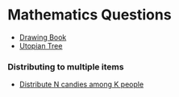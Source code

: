 # Mathematics Questions



* [Drawing Book](drawing-book.md)
* [Utopian Tree](utopian-tree.md)

### Distributing to multiple items

* [Distribute N candies among K people](distribute-n-candies-among-k-people.md)

### 


